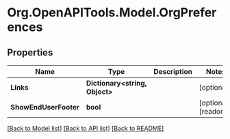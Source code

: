 # Org.OpenAPITools.Model.OrgPreferences

## Properties

Name | Type | Description | Notes
------------ | ------------- | ------------- | -------------
**Links** | **Dictionary&lt;string, Object&gt;** |  | [optional] 
**ShowEndUserFooter** | **bool** |  | [optional] [readonly] 

[[Back to Model list]](../README.md#documentation-for-models) [[Back to API list]](../README.md#documentation-for-api-endpoints) [[Back to README]](../README.md)

